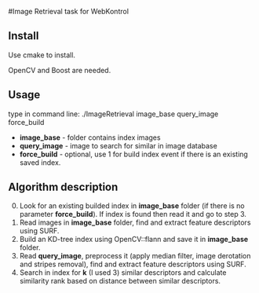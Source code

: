 #Image Retrieval task for WebKontrol
## Install
Use cmake to install.

OpenCV and Boost are needed.
## Usage
type in command line: ./ImageRetrieval  image_base query_image force_build
* **image_base** - folder contains index images
* **query_image** - image to search for similar in image database
* **force_build** - optional, use 1 for build index event if there is an existing saved index. 

## Algorithm description
0. Look for an existing builded index in **image_base** folder (if there is no parameter **force_build**). If index is found then read it and go to step 3.
1. Read images in **image_base** folder, find and extract feature descriptors using SURF.
2. Build an KD-tree index using OpenCV::flann and save it in **image_base** folder.
3. Read **query_image**, preprocess it (apply median filter, image derotation and stripes removal), find and extract feature descriptors using SURF.
4. Search in index for **k** (I used 3) similar descriptors and calculate similarity rank based on distance between similar descriptors.
